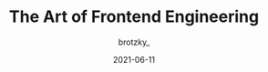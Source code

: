 ---
author: brotzky_
date: 2021-06-11
layout: post.njk
publisher: narative
tags:
  - meta
target_url: https://www.narative.co/articles/the-art-of-frontend-engineering
title: The Art of Frontend Engineering
---